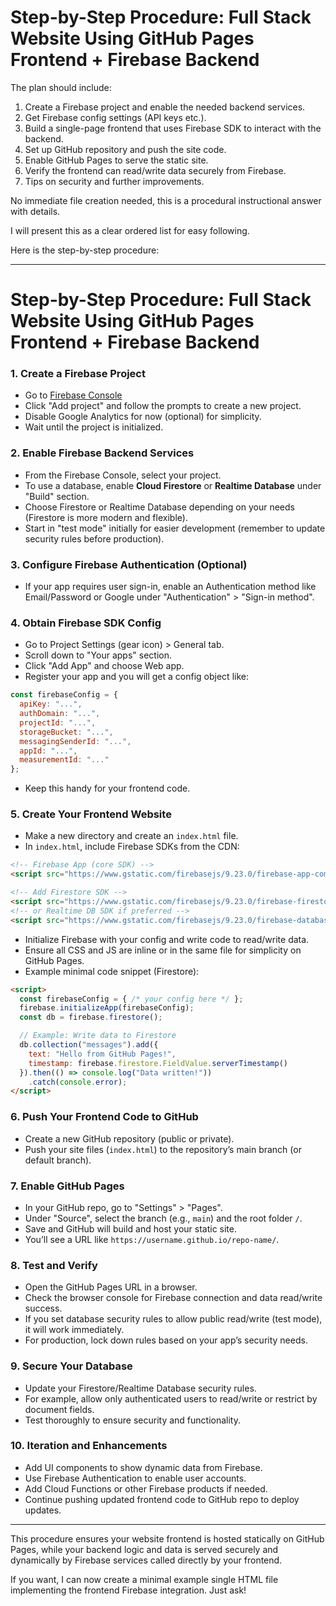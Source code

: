 # Step-by-Step Procedure: Full Stack Website Using GitHub Pages Frontend + Firebase Backend

The plan should include:

1. Create a Firebase project and enable the needed backend services.
2. Get Firebase config settings (API keys etc.).
3. Build a single-page frontend that uses Firebase SDK to interact with the backend.
4. Set up GitHub repository and push the site code.
5. Enable GitHub Pages to serve the static site.
6. Verify the frontend can read/write data securely from Firebase.
7. Tips on security and further improvements.

No immediate file creation needed, this is a procedural instructional answer with details.

I will present this as a clear ordered list for easy following.


Here is the step-by-step procedure:

---

# Step-by-Step Procedure: Full Stack Website Using GitHub Pages Frontend + Firebase Backend

### 1. Create a Firebase Project

- Go to [Firebase Console](https://console.firebase.google.com/)
- Click "Add project" and follow the prompts to create a new project.
- Disable Google Analytics for now (optional) for simplicity.
- Wait until the project is initialized.

### 2. Enable Firebase Backend Services

- From the Firebase Console, select your project.
- To use a database, enable **Cloud Firestore** or **Realtime Database** under "Build" section.
- Choose Firestore or Realtime Database depending on your needs (Firestore is more modern and flexible).
- Start in "test mode" initially for easier development (remember to update security rules before production).

### 3. Configure Firebase Authentication (Optional)

- If your app requires user sign-in, enable an Authentication method like Email/Password or Google under "Authentication" > "Sign-in method".

### 4. Obtain Firebase SDK Config

- Go to Project Settings (gear icon) > General tab.
- Scroll down to "Your apps" section.
- Click "Add App" and choose Web app.
- Register your app and you will get a config object like:

```javascript
const firebaseConfig = {
  apiKey: "...",
  authDomain: "...",
  projectId: "...",
  storageBucket: "...",
  messagingSenderId: "...",
  appId: "...",
  measurementId: "..."
};
```

- Keep this handy for your frontend code.

### 5. Create Your Frontend Website

- Make a new directory and create an `index.html` file.
- In `index.html`, include Firebase SDKs from the CDN:

```html
<!-- Firebase App (core SDK) -->
<script src="https://www.gstatic.com/firebasejs/9.23.0/firebase-app-compat.js"></script>

<!-- Add Firestore SDK -->
<script src="https://www.gstatic.com/firebasejs/9.23.0/firebase-firestore-compat.js"></script>
<!-- or Realtime DB SDK if preferred -->
<script src="https://www.gstatic.com/firebasejs/9.23.0/firebase-database-compat.js"></script>
```

- Initialize Firebase with your config and write code to read/write data.
- Ensure all CSS and JS are inline or in the same file for simplicity on GitHub Pages.
- Example minimal code snippet (Firestore):

```html
<script>
  const firebaseConfig = { /* your config here */ };
  firebase.initializeApp(firebaseConfig);
  const db = firebase.firestore();

  // Example: Write data to Firestore
  db.collection("messages").add({
    text: "Hello from GitHub Pages!",
    timestamp: firebase.firestore.FieldValue.serverTimestamp()
  }).then(() => console.log("Data written!"))
    .catch(console.error);
</script>
```

### 6. Push Your Frontend Code to GitHub

- Create a new GitHub repository (public or private).
- Push your site files (`index.html`) to the repository’s main branch (or default branch).

### 7. Enable GitHub Pages

- In your GitHub repo, go to "Settings" > "Pages".
- Under "Source", select the branch (e.g., `main`) and the root folder `/`.
- Save and GitHub will build and host your static site.
- You’ll see a URL like `https://username.github.io/repo-name/`.

### 8. Test and Verify

- Open the GitHub Pages URL in a browser.
- Check the browser console for Firebase connection and data read/write success.
- If you set database security rules to allow public read/write (test mode), it will work immediately.
- For production, lock down rules based on your app’s security needs.

### 9. Secure Your Database

- Update your Firestore/Realtime Database security rules.
- For example, allow only authenticated users to read/write or restrict by document fields.
- Test thoroughly to ensure security and functionality.

### 10. Iteration and Enhancements

- Add UI components to show dynamic data from Firebase.
- Use Firebase Authentication to enable user accounts.
- Add Cloud Functions or other Firebase products if needed.
- Continue pushing updated frontend code to GitHub repo to deploy updates.

---

This procedure ensures your website frontend is hosted statically on GitHub Pages, while your backend logic and data is served securely and dynamically by Firebase services called directly by your frontend.

If you want, I can now create a minimal example single HTML file implementing the frontend Firebase integration. Just ask!
